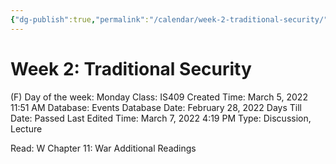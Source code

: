 ```yaml
---
{"dg-publish":true,"permalink":"/calendar/week-2-traditional-security/"}
---
```


# Week 2: Traditional Security

(F) Day of the week: Monday
Class: IS409
Created Time: March 5, 2022 11:51 AM
Database: Events Database
Date: February 28, 2022
Days Till Date: Passed
Last Edited Time: March 7, 2022 4:19 PM
Type: Discussion, Lecture

Read:
W Chapter 11: War
Additional Readings